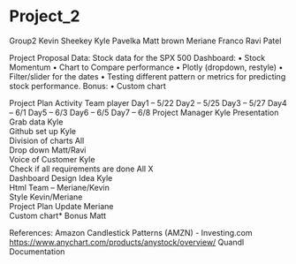 # Project_2

Group2
Kevin Sheekey
Kyle Pavelka
Matt brown
Meriane Franco
Ravi Patel

Project Proposal
Data: Stock data for the SPX 500
Dashboard: 
•	Stock Momentum
•	Chart to Compare performance
•	Plotly (dropdown, restyle)
•	Filter/slider for the dates 
•	Testing different pattern or metrics for predicting stock performance.
Bonus:
•	Custom chart 

Project Plan
Activity	Team player	Day1 – 5/22	Day2 – 5/25	Day3 – 5/27	Day4 – 6/1	Day5 – 6/3	Day6 – 6/5	Day7 – 6/8
Project Manager	Kyle							Presentation
Grab data 	Kyle							
Github set up	Kyle							
Division of charts 	All							
Drop down 	Matt/Ravi							
Voice of Customer	Kyle							
Check if all requirements are done	All					X		
Dashboard Design Idea	Kyle							
Html	Team – Meriane/Kevin							
Style	Kevin/Meriane							
Project Plan Update	Meriane							
Custom chart* Bonus	Matt		

References:
Amazon Candlestick Patterns (AMZN) - Investing.com
https://www.anychart.com/products/anystock/overview/
Quandl Documentation
